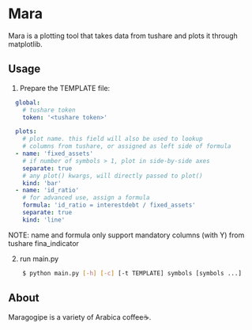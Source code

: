 # Mara

Mara is a plotting tool that takes data from tushare and plots it through matplotlib.

## Usage

1. Prepare the TEMPLATE file:

```yaml
  global:
    # tushare token
    token: '<tushare token>'

  plots:
    # plot name. this field will also be used to lookup
    # columns from tushare, or assigned as left side of formula
  - name: 'fixed_assets'
    # if number of symbols > 1, plot in side-by-side axes
    separate: true
    # any plot() kwargs, will directly passed to plot()
    kind: 'bar'
  - name: 'id_ratio'
    # for advanced use, assign a formula
    formula: 'id_ratio = interestdebt / fixed_assets'
    separate: true
    kind: 'line'
```

NOTE: name and formula only support mandatory columns (with Y) from tushare fina_indicator 

2. run main.py

```bash
	$ python main.py [-h] [-c] [-t TEMPLATE] symbols [symbols ...]
```

## About

Maragogipe is a variety of Arabica coffee☕. 